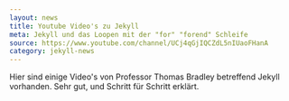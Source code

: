 ```yaml
---
layout: news
title: Youtube Video's zu Jekyll
meta: Jekyll und das Loopen mit der "for" "forend" Schleife
source: https://www.youtube.com/channel/UCj4qGjIQCZdL5nIUaoFHanA
category: jekyll-news
---
```


Hier sind einige Video's von Professor Thomas Bradley betreffend Jekyll vorhanden. Sehr gut, und Schritt für Schritt erklärt.